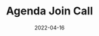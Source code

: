 ---
layout: post
title: 'Agenda Join Call'
video-link: "https://ant.umn.edu/embedded/egnuhifjki"
date: 2022-04-16
application: agenda
flow-type: join-call
tags: [ipad, touch]
---